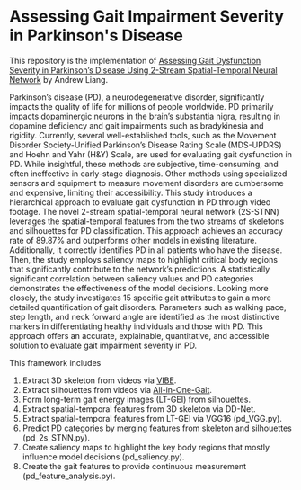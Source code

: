 # Assessing Gait Impairment Severity in Parkinson's Disease

This repository is the implementation of [Assessing Gait Dysfunction Severity in Parkinson’s Disease Using 2-Stream Spatial-Temporal Neural Network]([https://doi.org/10.1016/j.jbi.2024.104679]) by Andrew Liang. 

Parkinson’s disease (PD), a neurodegenerative disorder, significantly impacts the quality of life for millions of people worldwide. PD primarily impacts dopaminergic neurons in the brain’s substantia nigra, resulting in dopamine deficiency and gait impairments such as bradykinesia and rigidity. Currently, several well-established tools, such as the Movement Disorder Society-Unified Parkinson’s Disease Rating Scale (MDS-UPDRS) and Hoehn and Yahr (H&Y) Scale, are used for evaluating gait dysfunction in PD. While insightful, these methods are subjective, time-consuming, and often ineffective in early-stage diagnosis. Other methods using specialized sensors and equipment to measure movement disorders are cumbersome and expensive, limiting their accessibility. This study introduces a hierarchical approach to evaluate gait dysfunction in PD through video footage. The novel 2-stream spatial-temporal neural network (2S-STNN) leverages the spatial-temporal features from the two streams of skeletons and silhouettes for PD classification. This approach achieves an accuracy rate of 89.87% and outperforms other models in existing literature. Additionally, it correctly identifies PD in all patients who have the disease. Then, the study employs saliency maps to highlight critical body regions that significantly contribute to the network’s predictions. A statistically significant correlation between saliency values and PD categories demonstrates the effectiveness of the model decisions. Looking more closely, the study investigates 15 specific gait attributes to gain a more detailed quantification of gait disorders. Parameters such as walking pace, step length, and neck forward angle are identified as the most distinctive markers in differentiating healthy individuals and those with PD. This approach offers an accurate, explainable, quantitative, and accessible solution to evaluate gait impairment severity in PD.

This framework includes

1. Extract 3D skeleton from videos via [VIBE](https://github.com/mkocabas/VIBE).
2. Extract silhouettes from videos via [All-in-One-Gait](https://github.com/jdyjjj/All-in-One-Gait).
3. Form long-term gait energy images (LT-GEI) from silhouettes.
4. Extract spatial-temporal features from 3D skeleton via DD-Net.
5. Extract spatial-temporal features from LT-GEI via VGG16 (pd_VGG.py).
6. Predict PD categories by merging features from skeleton and silhouettes (pd_2s_STNN.py).
7. Create saliency maps to highlight the key body regions that mostly influence model decisions (pd_saliency.py).
8. Create the gait features to provide continuous measurement (pd_feature_analysis.py).



